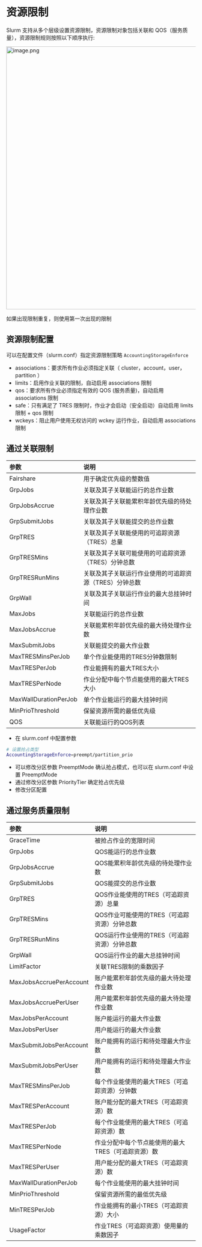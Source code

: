 # 资源限制

Slurm 支持从多个层级设置资源限制，资源限制对象包括关联和 QOS（服务质量），资源限制规则按照以下顺序执行:

<img src="resource-limits-0.png" alt="image.png" width="700" />

<note>如果出现限制重复，则使用第一次出现的限制</note>



## 资源限制配置

可以在配置文件（slurm.conf）指定资源限制策略 `AccountingStorageEnforce`

- associations：要求所有作业必须指定关联（ cluster，account，user，partition ）
- limits：启用作业关联的限制，自动启用 associations 限制
- qos：要求所有作业必须指定有效的 QOS (服务质量)，自动启用 associations 限制
- safe：只有满足了 TRES 限制时，作业才会启动（安全启动）自动启用 limits 限制 + qos 限制
- wckeys：阻止用户使用无权访问的 wckey 运行作业，自动启用 associations 限制




## 通过关联限制

| 参数                  | 说明                                                   |
| :-------------------- | :----------------------------------------------------- |
| Fairshare             | 用于确定优先级的整数值                                 |
| GrpJobs               | 关联及其子关联能运行的总作业数                         |
| GrpJobsAccrue         | 关联及其子关联能累积年龄优先级的待处理作业数           |
| GrpSubmitJobs         | 关联及其子关联能提交的总作业数                         |
| GrpTRES               | 关联及其子关联能使用的可追踪资源（TRES）总量           |
| GrpTRESMins           | 关联及其子关联可能使用的可追踪资源（TRES）分钟总数     |
| GrpTRESRunMins        | 关联及其子关联运行作业使用的可追踪资源（TRES）分钟总数 |
| GrpWall               | 关联及其子关联运行作业的最大总挂钟时间                 |
| MaxJobs               | 关联能运行的总作业数                                   |
| MaxJobsAccrue         | 关联能累积年龄优先级的最大待处理作业数                 |
| MaxSubmitJobs         | 关联能提交的最大作业数                                 |
| MaxTRESMinsPerJob     | 单个作业能使用的TRES分钟数限制                         |
| MaxTRESPerJob         | 作业能拥有的最大TRES大小                               |
| MaxTRESPerNode        | 作业分配中每个节点能使用的最大TRES大小                 |
| MaxWallDurationPerJob | 单个作业能运行的最大挂钟时间                           |
| MinPrioThreshold      | 保留资源所需的最低优先级                               |
| QOS                   | 关联能运行的QOS列表                                    |



- 在 slurm.conf 中配置参数

```bash
# 设置抢占类型
AccountingStorageEnforce=preempt/partition_prio
```

- 可以修改分区参数 PreemptMode 确认抢占模式，也可以在 slurm.conf 中设置 PreemptMode
- 通过修改分区参数 PriorityTier 确定抢占优先级
- 修改分区配置



## 通过服务质量限制

| 参数                      | 说明                          |
|:------------------------|:----------------------------|
| GraceTime               | 被抢占作业的宽限时间                  |
| GrpJobs                 | QOS能运行的总作业数                 |
| GrpJobsAccrue           | QOS能累积年龄优先级的待处理作业数          |
| GrpSubmitJobs           | QOS能提交的总作业数                 |
| GrpTRES                 | QOS作业能使用的TRES（可追踪资源）总量      |
| GrpTRESMins             | QOS作业可能使用的TRES（可追踪资源）分钟总数   |
| GrpTRESRunMins          | QOS运行作业使用的TRES（可追踪资源）分钟总数   |
| GrpWall                 | QOS运行作业的最大总挂钟时间             |
| LimitFactor             | 关联TRES限制的乘数因子               |
| MaxJobsAccruePerAccount | 账户能累积年龄优先级的最大待处理作业数         |
| MaxJobsAccruePerUser    | 用户能累积年龄优先级的最大待处理作业数         |
| MaxJobsPerAccount       | 账户能运行的最大作业数                 |
| MaxJobsPerUser          | 用户能运行的最大作业数                 |
| MaxSubmitJobsPerAccount | 账户能拥有的运行和待处理最大作业数           |
| MaxSubmitJobsPerUser    | 用户能拥有的运行和待处理最大作业数           |
| MaxTRESMinsPerJob       | 每个作业能使用的最大TRES（可追踪资源）分钟数    |
| MaxTRESPerAccount       | 账户能分配的最大TRES（可追踪资源）数        |
| MaxTRESPerJob           | 每个作业能使用的最大TRES（可追踪资源）数      |
| MaxTRESPerNode          | 作业分配中每个节点能使用的最大TRES（可追踪资源）数 |
| MaxTRESPerUser          | 用户能分配的最大TRES（可追踪资源）数        |
| MaxWallDurationPerJob   | 每个作业能使用的最大挂钟时间              |
| MinPrioThreshold        | 保留资源所需的最低优先级                |
| MinTRESPerJob           | 作业能拥有的最小TRES（可追踪资源）大小       |
| UsageFactor             | 作业TRES（可追踪资源）使用量的乘数因子       |